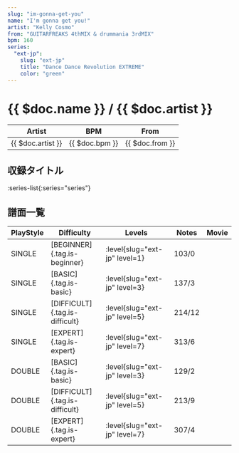 ```yaml
---
slug: "im-gonna-get-you"
name: "I'm gonna get you!"
artist: "Kelly Cosmo"
from: "GUITARFREAKS 4thMIX & drummania 3rdMIX"
bpm: 160
series:
  "ext-jp":
    slug: "ext-jp"
    title: "Dance Dance Revolution EXTREME"
    color: "green"
---
```


# {{ $doc.name }} / {{ $doc.artist }}

|Artist|BPM|From|
|------|---|----|
|{{ $doc.artist }}|{{ $doc.bpm }}|{{ $doc.from }}|

## 収録タイトル

:series-list{:series="series"}

## 譜面一覧

|PlayStyle|Difficulty|Levels|Notes|Movie|
|---------|----------|------|-----|-----|
|SINGLE|[BEGINNER]{.tag.is-beginner}|:level{slug="ext-jp" level=1}|103/0||
|SINGLE|[BASIC]{.tag.is-basic}|:level{slug="ext-jp" level=3}|137/3||
|SINGLE|[DIFFICULT]{.tag.is-difficult}|:level{slug="ext-jp" level=5}|214/12||
|SINGLE|[EXPERT]{.tag.is-expert}|:level{slug="ext-jp" level=7}|313/6||
|DOUBLE|[BASIC]{.tag.is-basic}|:level{slug="ext-jp" level=3}|129/2||
|DOUBLE|[DIFFICULT]{.tag.is-difficult}|:level{slug="ext-jp" level=5}|213/9||
|DOUBLE|[EXPERT]{.tag.is-expert}|:level{slug="ext-jp" level=7}|307/4||
